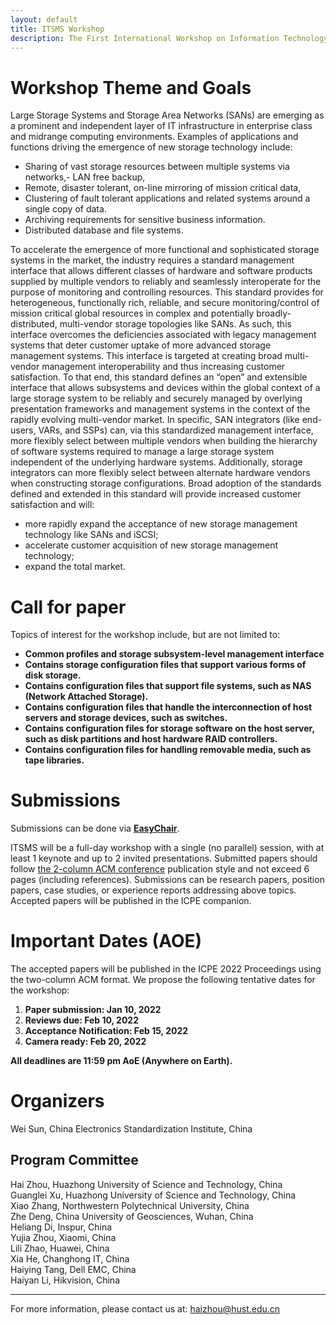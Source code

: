 ```yaml
---
layout: default
title: ITSMS Workshop
description: The First International Workshop on Information Technology Storage Management Specification
---
```


# Workshop Theme and Goals

Large Storage Systems and Storage Area Networks (SANs) are emerging as a prominent and independent layer of IT infrastructure in enterprise class and midrange computing environments. Examples of applications and functions driving the emergence of new storage technology include:

- Sharing of vast storage resources between multiple systems via networks,- LAN free backup,
- Remote, disaster tolerant, on-line mirroring of mission critical data,
- Clustering of fault tolerant applications and related systems around a single copy of data.
- Archiving requirements for sensitive business information.
- Distributed database and file systems.

To accelerate the emergence of more functional and sophisticated storage systems in the market, the industry requires a standard management interface that allows different classes of hardware and software products supplied by multiple vendors to reliably and seamlessly interoperate for the purpose of monitoring and controlling resources. This standard provides for heterogeneous, functionally rich, reliable, and secure monitoring/control of mission critical global resources in complex and potentially broadly-distributed, multi-vendor storage topologies like SANs. As such, this interface overcomes the deficiencies associated with legacy management systems that deter customer uptake of more advanced storage management systems.
This interface is targeted at creating broad multi-vendor management interoperability and thus increasing customer satisfaction. To that end, this standard defines an “open” and extensible interface that allows subsystems and devices within the global context of a large storage system to be reliably and securely managed by overlying presentation frameworks and management systems in the context of the rapidly evolving multi-vendor market. In specific, SAN integrators (like end-users, VARs, and SSPs) can, via this standardized management interface, more flexibly select between multiple vendors when building the hierarchy of software systems required to manage a large storage system independent of the underlying hardware systems. Additionally, storage integrators can more flexibly select between alternate hardware vendors when constructing storage configurations. Broad adoption of the standards defined and extended in this standard will provide increased customer satisfaction and will:
- more rapidly expand the acceptance of new storage management technology like SANs
and iSCSI; 
- accelerate customer acquisition of new storage management technology;
- expand the total market.


# Call for paper

Topics of interest for the workshop include, but are not limited to:
- **Common profiles and storage subsystem-level management interface**
- **Contains storage configuration files that support various forms of disk storage.**
- **Contains configuration files that support file systems, such as NAS (Network Attached Storage).**
- **Contains configuration files that handle the interconnection of host servers and storage devices, such as switches.**
- **Contains configuration files for storage software on the host server, such as disk partitions and host hardware RAID controllers.**
- **Contains configuration files for handling removable media, such as tape libraries.**

# Submissions

Submissions can be done via [**EasyChair**](https://easychair.org/conferences/?conf=itsms2022).

ITSMS will be a full-day workshop with a single (no parallel) session, with at least 1 keynote and up to 2 invited presentations. Submitted papers should follow [the 2-column ACM conference](https://www.acm.org/publications/proceedings-template) publication style and not exceed 6 pages (including references). Submissions can be research papers, position papers, case studies, or experience reports addressing above topics. Accepted papers will be published in the ICPE companion.

# Important Dates (AOE)

The accepted papers will be published in the ICPE 2022 Proceedings using the two-column ACM format. We propose the following tentative dates for the workshop:
1. **Paper submission: Jan 10, 2022**
2. **Reviews due: Feb 10, 2022**
3. **Acceptance Notification: Feb 15, 2022**
4. **Camera ready: Feb 20, 2022**

**All deadlines are 11:59 pm AoE (Anywhere on Earth).**

# Organizers

Wei Sun, China Electronics Standardization Institute, China

## Program Committee

Hai Zhou, Huazhong University of Science and Technology, China  
Guanglei Xu, Huazhong University of Science and Technology, China  
Xiao Zhang, Northwestern Polytechnical University, China  
Zhe Deng, China University of Geosciences, Wuhan, China  
Heliang Di, Inspur, China  
Yujia Zhou, Xiaomi, China  
Lili Zhao, Huawei, China  
Xia He, Changhong IT, China  
Haiying Tang, Dell EMC, China  
Haiyan Li, Hikvision, China  

---

For more information, please contact us at: haizhou@hust.edu.cn



